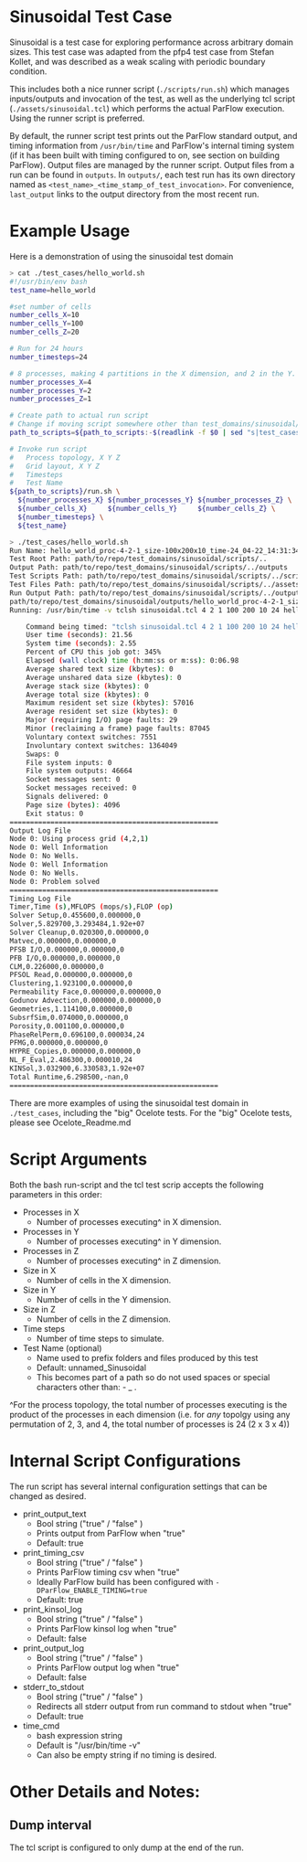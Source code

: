 # Sinusoidal Test Case
Sinusoidal is a test case for exploring performance across arbitrary
domain sizes.
This test case was adapted from the pfp4 test case from Stefan Kollet, and
was described as a weak scaling with periodic boundary condition.

This includes both a nice runner script (`./scripts/run.sh`) which manages inputs/outputs and invocation of the test, as well as the underlying tcl script (`./assets/sinusoidal.tcl`) which performs the actual ParFlow execution.
Using the runner script is preferred.

By default, the runner script test prints out the ParFlow standard output, and timing information from `/usr/bin/time` and ParFlow's internal timing system (if it has been built with timing configured to on, see section on building ParFlow).
Output files are managed by the runner script.
Output files from a run can be found in `outputs`.
In `outputs/`, each test run has its own directory named as  `<test_name>_<time_stamp_of_test_invocation>`.
For convenience, `last_output` links to the output directory from the most recent run.

# Example Usage

Here is a demonstration of using the sinusoidal test domain
```bash
> cat ./test_cases/hello_world.sh
#!/usr/bin/env bash
test_name=hello_world

#set number of cells
number_cells_X=10
number_cells_Y=100
number_cells_Z=20

# Run for 24 hours
number_timesteps=24

# 8 processes, making 4 partitions in the X dimension, and 2 in the Y.
number_processes_X=4
number_processes_Y=2
number_processes_Z=1

# Create path to actual run script
# Change if moving script somewhere other than test_domains/sinusoidal/examples
path_to_scripts=${path_to_scripts:-$(readlink -f $0 | sed "s|test_cases/$(basename $0)|scripts|g")}

# Invoke run script
#   Process topology, X Y Z
#   Grid layout, X Y Z
#   Timesteps
#   Test Name
${path_to_scripts}/run.sh \
  ${number_processes_X} ${number_processes_Y} ${number_processes_Z} \
  ${number_cells_X}     ${number_cells_Y}     ${number_cells_Z} \
  ${number_timesteps} \
  ${test_name}

> ./test_cases/hello_world.sh
Run Name: hello_world_proc-4-2-1_size-100x200x10_time-24_04-22_14:31:34
Test Root Path: path/to/repo/test_domains/sinusoidal/scripts/..
Output Path: path/to/repo/test_domains/sinusoidal/scripts/../outputs
Test Scripts Path: path/to/repo/test_domains/sinusoidal/scripts/../scripts
Test Files Path: path/to/repo/test_domains/sinusoidal/scripts/../assets
Run Output Path: path/to/repo/test_domains/sinusoidal/scripts/../outputs/hello_world_proc-4-2-1_size-100x200x10_time-24_04-22_14:31:34
path/to/repo/test_domains/sinusoidal/outputs/hello_world_proc-4-2-1_size-100x200x10_time-24_04-22_14:31:34
Running: /usr/bin/time -v tclsh sinusoidal.tcl 4 2 1 100 200 10 24 hello_world_proc-4-2-1_size-100x200x10_time-24_04-22_14:31:34

	Command being timed: "tclsh sinusoidal.tcl 4 2 1 100 200 10 24 hello_world_proc-4-2-1_size-100x200x10_time-24_04-22_14:31:34"
	User time (seconds): 21.56
	System time (seconds): 2.55
	Percent of CPU this job got: 345%
	Elapsed (wall clock) time (h:mm:ss or m:ss): 0:06.98
	Average shared text size (kbytes): 0
	Average unshared data size (kbytes): 0
	Average stack size (kbytes): 0
	Average total size (kbytes): 0
	Maximum resident set size (kbytes): 57016
	Average resident set size (kbytes): 0
	Major (requiring I/O) page faults: 29
	Minor (reclaiming a frame) page faults: 87045
	Voluntary context switches: 7551
	Involuntary context switches: 1364049
	Swaps: 0
	File system inputs: 0
	File system outputs: 46664
	Socket messages sent: 0
	Socket messages received: 0
	Signals delivered: 0
	Page size (bytes): 4096
	Exit status: 0
===================================================
Output Log File
Node 0: Using process grid (4,2,1)
Node 0: Well Information
Node 0: No Wells.
Node 0: Well Information
Node 0: No Wells.
Node 0: Problem solved
===================================================
Timing Log File
Timer,Time (s),MFLOPS (mops/s),FLOP (op)
Solver Setup,0.455600,0.000000,0
Solver,5.829700,3.293484,1.92e+07
Solver Cleanup,0.020300,0.000000,0
Matvec,0.000000,0.000000,0
PFSB I/O,0.000000,0.000000,0
PFB I/O,0.000000,0.000000,0
CLM,0.226000,0.000000,0
PFSOL Read,0.000000,0.000000,0
Clustering,1.923100,0.000000,0
Permeability Face,0.000000,0.000000,0
Godunov Advection,0.000000,0.000000,0
Geometries,1.114100,0.000000,0
SubsrfSim,0.074000,0.000000,0
Porosity,0.001100,0.000000,0
PhaseRelPerm,0.696100,0.000034,24
PFMG,0.000000,0.000000,0
HYPRE_Copies,0.000000,0.000000,0
NL_F_Eval,2.486300,0.000010,24
KINSol,3.032900,6.330583,1.92e+07
Total Runtime,6.298500,-nan,0
===================================================
```

There are more examples of using the sinusoidal test domain in `./test_cases`, including the "big" Ocelote tests.
For the "big" Ocelote tests, please see Ocelote_Readme.md

# Script Arguments
Both the bash run-script and the tcl test scrip accepts the following parameters in this order:
+ Processes in X
  - Number of processes executing^ in X dimension.
+ Processes in Y
  - Number of processes executing^ in Y dimension.
+ Processes in Z
  - Number of processes executing^ in Z dimension.
+ Size in X
  - Number of cells in the X dimension.
+ Size in Y
  - Number of cells in the Y dimension.
+ Size in Z
  - Number of cells in the Z dimension.
+ Time steps
  - Number of time steps to simulate.
+ Test Name (optional)
  - Name used to prefix folders and files produced by this test
  - Default: unnamed_Sinusoidal
  - This becomes part of a path so do not used spaces or special characters other than: - _ .

^For the process topology, the total number of processes executing is the
product of the processes in each dimension (i.e. for *any* topolgy using any permutation of 2, 3, and 4, the total number of processes is 24 (2 x 3 x 4))

# Internal Script Configurations
The run script has several internal configuration settings that can be changed
as desired.
+ print_output_text
  - Bool string ("true" / "false" )
  - Prints output from ParFlow when "true"
  - Default: true
+ print_timing_csv
  - Bool string ("true" / "false" )
  - Prints ParFlow timing csv when "true"
  - Ideally ParFlow build has been configured with `-DParFlow_ENABLE_TIMING=true`
  - Default: true
+ print_kinsol_log
  - Bool string ("true" / "false" )
  - Prints ParFlow kinsol log when "true"
  - Default: false
+ print_output_log
  - Bool string ("true" / "false" )
  - Prints ParFlow output log when "true"
  - Default: false
+ stderr_to_stdout
  - Bool string ("true" / "false" )
  - Redirects all stderr output from run command to stdout when "true"
  - Default: true
+ time_cmd
  - bash expression string
  - Default is "/usr/bin/time -v"
  - Can also be empty string if no timing is desired.


# Other Details and Notes:

## Dump interval
The tcl script is configured to only dump at the end of the run.
